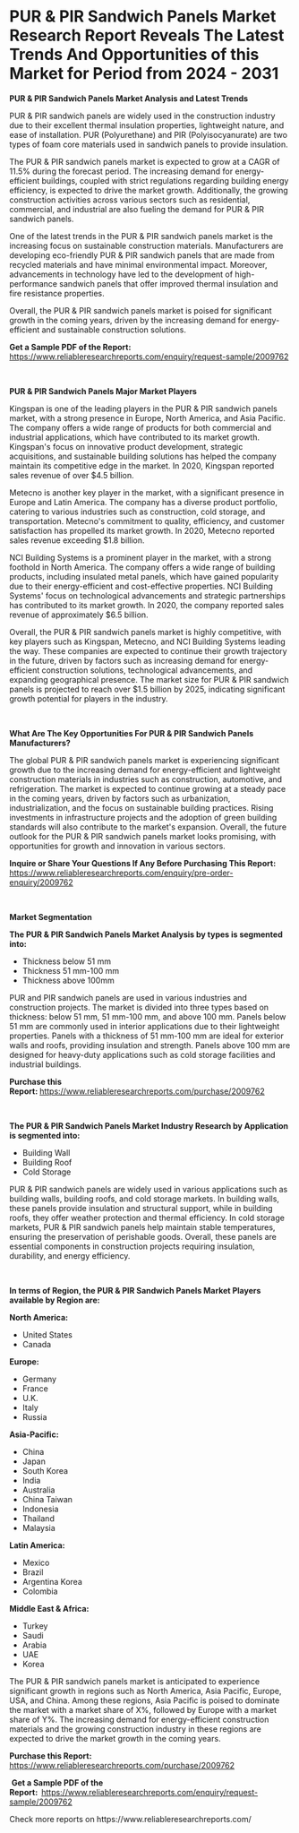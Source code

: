 <p><h1>PUR & PIR Sandwich Panels Market Research Report Reveals The Latest Trends And Opportunities of this Market for Period from 2024 - 2031</h1></p><p><strong>PUR & PIR Sandwich Panels Market Analysis and Latest Trends</strong></p>
<p><p>PUR & PIR sandwich panels are widely used in the construction industry due to their excellent thermal insulation properties, lightweight nature, and ease of installation. PUR (Polyurethane) and PIR (Polyisocyanurate) are two types of foam core materials used in sandwich panels to provide insulation. </p><p>The PUR & PIR sandwich panels market is expected to grow at a CAGR of 11.5% during the forecast period. The increasing demand for energy-efficient buildings, coupled with strict regulations regarding building energy efficiency, is expected to drive the market growth. Additionally, the growing construction activities across various sectors such as residential, commercial, and industrial are also fueling the demand for PUR & PIR sandwich panels.</p><p>One of the latest trends in the PUR & PIR sandwich panels market is the increasing focus on sustainable construction materials. Manufacturers are developing eco-friendly PUR & PIR sandwich panels that are made from recycled materials and have minimal environmental impact. Moreover, advancements in technology have led to the development of high-performance sandwich panels that offer improved thermal insulation and fire resistance properties.</p><p>Overall, the PUR & PIR sandwich panels market is poised for significant growth in the coming years, driven by the increasing demand for energy-efficient and sustainable construction solutions.</p></p>
<p><strong>Get a Sample PDF of the Report:&nbsp;</strong> <a href="https://www.reliableresearchreports.com/enquiry/request-sample/2009762">https://www.reliableresearchreports.com/enquiry/request-sample/2009762</a></p>
<p>&nbsp;</p>
<p><strong>PUR & PIR Sandwich Panels Major Market Players</strong></p>
<p><p>Kingspan is one of the leading players in the PUR & PIR sandwich panels market, with a strong presence in Europe, North America, and Asia Pacific. The company offers a wide range of products for both commercial and industrial applications, which have contributed to its market growth. Kingspan's focus on innovative product development, strategic acquisitions, and sustainable building solutions has helped the company maintain its competitive edge in the market. In 2020, Kingspan reported sales revenue of over $4.5 billion.</p><p>Metecno is another key player in the market, with a significant presence in Europe and Latin America. The company has a diverse product portfolio, catering to various industries such as construction, cold storage, and transportation. Metecno's commitment to quality, efficiency, and customer satisfaction has propelled its market growth. In 2020, Metecno reported sales revenue exceeding $1.8 billion.</p><p>NCI Building Systems is a prominent player in the market, with a strong foothold in North America. The company offers a wide range of building products, including insulated metal panels, which have gained popularity due to their energy-efficient and cost-effective properties. NCI Building Systems' focus on technological advancements and strategic partnerships has contributed to its market growth. In 2020, the company reported sales revenue of approximately $6.5 billion.</p><p>Overall, the PUR & PIR sandwich panels market is highly competitive, with key players such as Kingspan, Metecno, and NCI Building Systems leading the way. These companies are expected to continue their growth trajectory in the future, driven by factors such as increasing demand for energy-efficient construction solutions, technological advancements, and expanding geographical presence. The market size for PUR & PIR sandwich panels is projected to reach over $1.5 billion by 2025, indicating significant growth potential for players in the industry.</p></p>
<p>&nbsp;</p>
<p><strong>What Are The Key Opportunities For PUR & PIR Sandwich Panels Manufacturers?</strong></p>
<p><p>The global PUR & PIR sandwich panels market is experiencing significant growth due to the increasing demand for energy-efficient and lightweight construction materials in industries such as construction, automotive, and refrigeration. The market is expected to continue growing at a steady pace in the coming years, driven by factors such as urbanization, industrialization, and the focus on sustainable building practices. Rising investments in infrastructure projects and the adoption of green building standards will also contribute to the market's expansion. Overall, the future outlook for the PUR & PIR sandwich panels market looks promising, with opportunities for growth and innovation in various sectors.</p></p>
<p><strong>Inquire or Share Your Questions If Any Before Purchasing This Report:</strong> <a href="https://www.reliableresearchreports.com/enquiry/pre-order-enquiry/2009762">https://www.reliableresearchreports.com/enquiry/pre-order-enquiry/2009762</a></p>
<p>&nbsp;</p>
<p><strong>Market Segmentation</strong></p>
<p><strong>The PUR & PIR Sandwich Panels Market Analysis by types is segmented into:</strong></p>
<p><ul><li>Thickness below 51 mm</li><li>Thickness 51 mm-100 mm</li><li>Thickness above 100mm</li></ul></p>
<p><p>PUR and PIR sandwich panels are used in various industries and construction projects. The market is divided into three types based on thickness: below 51 mm, 51 mm-100 mm, and above 100 mm. Panels below 51 mm are commonly used in interior applications due to their lightweight properties. Panels with a thickness of 51 mm-100 mm are ideal for exterior walls and roofs, providing insulation and strength. Panels above 100 mm are designed for heavy-duty applications such as cold storage facilities and industrial buildings.</p></p>
<p><strong>Purchase this Report:&nbsp;</strong><a href="https://www.reliableresearchreports.com/purchase/2009762">https://www.reliableresearchreports.com/purchase/2009762</a></p>
<p>&nbsp;</p>
<p><strong>The PUR & PIR Sandwich Panels Market Industry Research by Application is segmented into:</strong></p>
<p><ul><li>Building Wall</li><li>Building Roof</li><li>Cold Storage</li></ul></p>
<p><p>PUR & PIR sandwich panels are widely used in various applications such as building walls, building roofs, and cold storage markets. In building walls, these panels provide insulation and structural support, while in building roofs, they offer weather protection and thermal efficiency. In cold storage markets, PUR & PIR sandwich panels help maintain stable temperatures, ensuring the preservation of perishable goods. Overall, these panels are essential components in construction projects requiring insulation, durability, and energy efficiency.</p></p>
<p>&nbsp;</p>
<p><strong>In terms of Region, the PUR & PIR Sandwich Panels Market Players available by Region are:</strong></p>
<p>
    <p> <strong> North America: </strong>
        <ul>
            <li>United States</li>
            <li>Canada</li>
        </ul>
        </p> 
    <p> <strong> Europe: </strong>
        <ul>
            <li>Germany</li>
            <li>France</li>
            <li>U.K.</li>
            <li>Italy</li>
            <li>Russia</li>
        </ul>
        </p> 
    <p> <strong> Asia-Pacific: </strong>
        <ul>
            <li>China</li>
            <li>Japan</li>
            <li>South Korea</li>
            <li>India</li>
            <li>Australia</li>
            <li>China Taiwan</li>
            <li>Indonesia</li>
            <li>Thailand</li>
            <li>Malaysia</li>
        </ul>
        </p> 
    <p> <strong> Latin America: </strong>
        <ul>
            <li>Mexico</li>
            <li>Brazil</li>
            <li>Argentina Korea</li>
            <li>Colombia</li>
        </ul>
        </p> 
    <p> <strong> Middle East & Africa: </strong>
        <ul>
            <li>Turkey</li>
            <li>Saudi</li>
            <li>Arabia</li>
            <li>UAE</li>
            <li>Korea</li>
        </ul>
    </p>
    </p>
<p><p>The PUR & PIR sandwich panels market is anticipated to experience significant growth in regions such as North America, Asia Pacific, Europe, USA, and China. Among these regions, Asia Pacific is poised to dominate the market with a market share of X%, followed by Europe with a market share of Y%. The increasing demand for energy-efficient construction materials and the growing construction industry in these regions are expected to drive the market growth in the coming years.</p></p>
<p><strong>Purchase this Report: </strong><a href="https://www.reliableresearchreports.com/purchase/2009762">https://www.reliableresearchreports.com/purchase/2009762</a></p>
<p>&nbsp;<strong>Get a Sample PDF of the Report:&nbsp;&nbsp;</strong><a href="https://www.reliableresearchreports.com/enquiry/request-sample/2009762">https://www.reliableresearchreports.com/enquiry/request-sample/2009762</a></p>
<p><strong></strong></p>
<p>Check more reports on https://www.reliableresearchreports.com/</p>